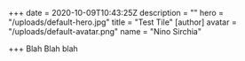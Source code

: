 +++
date = 2020-10-09T10:43:25Z
description = ""
hero = "/uploads/default-hero.jpg"
title = "Test Tile"
[author]
avatar = "/uploads/default-avatar.png"
name = "Nino Sirchia"

+++
Blah Blah blah